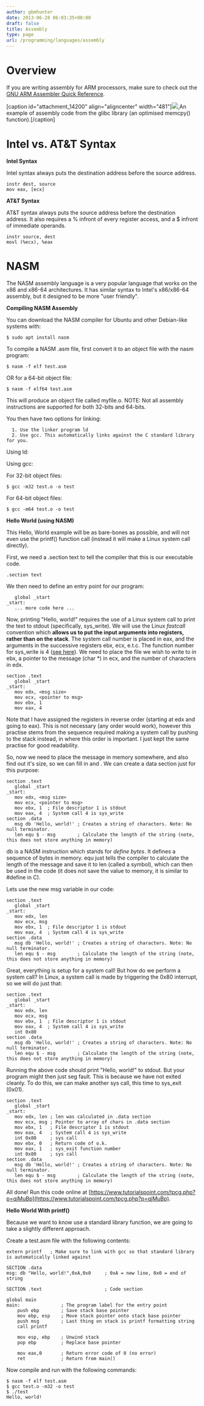 ```yaml
---
author: gbmhunter
date: 2013-06-28 06:03:35+00:00
draft: false
title: Assembly
type: page
url: /programming/languages/assembly
---
```


# Overview




If you are writing assembly for ARM processors, make sure to check out the [GNU ARM Assembler Quick Reference](http://bel.gsi.de/scripts/gnu-arm-assy-quick-ref.pdf).



[caption id="attachment_14200" align="aligncenter" width="481"][![](http://blog.mbedded.ninja/wp-content/uploads/2013/06/assembly-code-example.png)
](http://blog.mbedded.ninja/wp-content/uploads/2013/06/assembly-code-example.png) An example of assembly code from the glibc library (an optimised memcpy() function).[/caption]



# Intel vs. AT&T Syntax




**Intel Syntax**




Intel syntax always puts the destination address before the source address.



    
    instr dest, source
    mov eax, [ecx]




**AT&T Syntax**




AT&T syntax always puts the source address before the destination address. It also requires a % infront of every register access, and a $ infront of immediate operands.



    
    instr source, dest
    movl (%ecx), %eax




# NASM




The NASM assembly language is a very popular language that works on the x86 and x86-64 architectures. It has similar syntax to Intel's x86/x86-64 assembly, but it designed to be more "user friendly".




**Compiling NASM Assembly**




You can download the NASM compiler for Ubuntu and other Debian-like systems with:



    
    $ sudo apt install nasm




To compile a NASM .asm file, first convert it to an object file with the nasm program:



    
    $ nasm -f elf test.asm




OR for a 64-bit object file:



    
    $ nasm -f elf64 test.asm




This will produce an object file called myfile.o. NOTE: Not all assembly instructions are supported for both 32-bits and 64-bits.




You then have two options for linking:





	  1. Use the linker program ld
	  2. Use gcc. This automatically links against the C standard library for you.



Using ld:




Using gcc:




For 32-bit object files:



    
    $ gcc -m32 test.o -o test




For 64-bit object files:



    
    $ gcc -m64 test.o -o test




**Hello World (using NASM)**




This Hello, World example will be as bare-bones as possible, and will not even use the printf() function call (instead it will make a Linux system call directly).




First, we need a .section text to tell the compiler that this is our executable code.



    
    .section text




We then need to define an entry point for our program:



    
       global _start
    _start:
       ... more code here ...




Now, printing "Hello, world!" requires the use of a Linux system call to print the text to stdout (specifically, sys_write). We will use the Linux _fastcall_ convention which **allows us to put the input arguments into registers, rather than on the stack**. The system call number is placed in eax, and the arguments in the successive registers ebx, ecx, e.t.c. The function number for sys_write is 4 ([see here](https://syscalls.kernelgrok.com/)). We need to place the file we wish to write to in ebx, a pointer to the message (char *) in ecx, and the number of characters in edx.



    
    section .text
       global _start
    _start:
       mov edx, <msg size>
       mov ecx, <pointer to msg>
       mov ebx, 1
       mov eax, 4
      




Note that I have assigned the registers in reverse order (starting at edx and going to eax). This is not necessary (any order would work), however this practise stems from the sequence required making a system call by pushing to the stack instead, in where this order is important. I just kept the same practise for good readability.




So, now we need to place the message in memory somewhere, and also find out it's size, so we can fill in <pointer to msg> and <msg size>. We can create a data section just for this purpose:



    
    section .text
       global _start
    _start:
       mov edx, <msg size>
       mov ecx, <pointer to msg>
       mov ebx, 1  ; File descriptor 1 is stdout
       mov eax, 4  ; System call 4 is sys_write
    section .data
       msg db 'Hello, world!' ; Creates a string of characters. Note: No null terminator.
       len equ $ - msg        ; Calculate the length of the string (note, this does not store anything in memory)




db is a NASM instruction which stands for _define bytes_. It defines a sequence of bytes in memory. equ just tells the compiler to calculate the length of the message and save it to len (called a symbol), which can then be used in the code (it does not save the value to memory, it is similar to #define in C).




Lets use the new msg variable in our code:



    
    section .text
       global _start
    _start:
       mov edx, len
       mov ecx, msg
       mov ebx, 1  ; File descriptor 1 is stdout
       mov eax, 4  ; System call 4 is sys_write
    section .data
       msg db 'Hello, world!' ; Creates a string of characters. Note: No null terminator.
       len equ $ - msg        ; Calculate the length of the string (note, this does not store anything in memory)




Great, everything is setup for a system call! But how do we perform a system call? In Linux, a system call is made by triggering the 0x80 interrupt, so we will do just that:



    
    section .text
       global _start
    _start:
       mov edx, len
       mov ecx, msg
       mov ebx, 1  ; File descriptor 1 is stdout
       mov eax, 4  ; System call 4 is sys_write
       int 0x80
    section .data
       msg db 'Hello, world!' ; Creates a string of characters. Note: No null terminator.
       len equ $ - msg        ; Calculate the length of the string (note, this does not store anything in memory)




Running the above code should print "Hello, world!" to stdout. But your program might then just seg fault. This is because we have not exited cleanly. To do this, we can make another sys call, this time to sys_exit (0x01).



    
    section .text
       global _start
    _start:
       mov edx, len ; len was calculated in .data section
       mov ecx, msg ; Pointer to array of chars in .data section
       mov ebx, 1   ; File descriptor 1 is stdout
       mov eax, 4   ; System call 4 is sys_write
       int 0x80     ; sys call
       mov ebx, 0   ; Return code of o.k.
       mov eax, 1   ; sys_exit function number
       int 0x80     ; sys call
    section .data
       msg db 'Hello, world!' ; Creates a string of characters. Note: No null terminator.
       len equ $ - msg        ; Calculate the length of the string (note, this does not store anything in memory)




All done! Run this code online at [https://www.tutorialspoint.com/tpcg.php?p=qjMuBp](https://www.tutorialspoint.com/tpcg.php?p=qjMuBp).




**Hello World With printf()**




Because we want to know use a standard library function, we are going to take a slightly different approach.




Create a test.asm file with the following contents:



    
    extern printf   ; Make sure to link with gcc so that standard library is automatically linked against
    
    SECTION .data
    msg: db "Hello, world!",0xA,0x0     ; 0xA = new line, 0x0 = end of string
    
    SECTION .text                       ; Code section
    
    global main
    main:               ; The program label for the entry point
        push ebp        ; Save stack base pointer
        mov ebp, esp    ; Move stack pointer onto stack base pointer
        push msg        ; Last thing on stack is printf formatting string
        call printf
    
        mov esp, ebp    ; Unwind stack
        pop ebp         ; Replace base pointer
    
        mov eax,0       ; Return error code of 0 (no error)
        ret             ; Return from main()




Now compile and run with the following commands:



    
    $ nasm -f elf test.asm
    $ gcc test.o -m32 -o test
    $ ./test
    Hello, world!






